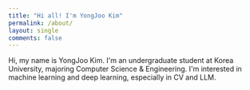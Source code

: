 ```yaml
---
title: "Hi all! I'm YongJoo Kim"
permalink: /about/
layout: single
comments: false
---
```


Hi, my name is YongJoo Kim. I'm an undergraduate student at Korea University, majoring Computer Science & Engineering. 
I'm interested in machine learning and deep learning, especially in CV and LLM.
